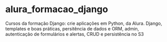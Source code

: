 # alura_formacao_django
Cursos da formação Django: crie aplicações em Python, da Alura. Django, templates e boas práticas, persitência de dados e ORM, admin, autenticação de formulários e alertas, CRUD e persistência no S3
